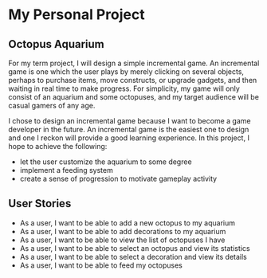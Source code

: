 # My Personal Project

## Octopus Aquarium

For my term project, I will design a simple incremental game. An incremental game is one which the user plays by merely
clicking on several objects, perhaps to purchase items, move constructs, or upgrade gadgets, and then waiting in real
time to make progress. For simplicity, my game will only consist of an aquarium and some octopuses, and my target
audience will be casual gamers of any age.

I chose to design an incremental game because I want to become a game developer in the future. An incremental game is
the easiest one to design and one I reckon will provide a good learning experience. In this project, I hope to achieve
the following:
- let the user customize the aquarium to some degree
- implement a feeding system
- create a sense of progression to motivate gameplay activity

## User Stories

- As a user, I want to be able to add a new octopus to my aquarium
- As a user, I want to be able to add decorations to my aquarium
- As a user, I want to be able to view the list of octopuses I have
- As a user, I want to be able to select an octopus and view its statistics
- As a user, I want to be able to select a decoration and view its details
- As a user, I want to be able to feed my octopuses